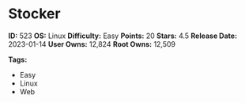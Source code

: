# Stocker

**ID:** 523
**OS:** Linux
**Difficulty:** Easy
**Points:** 20
**Stars:** 4.5
**Release Date:** 2023-01-14
**User Owns:** 12,824
**Root Owns:** 12,509

**Tags:**
- Easy
- Linux
- Web

